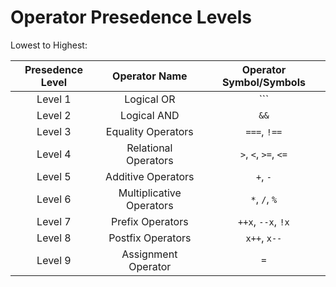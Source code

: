 # Operator Presedence Levels

Lowest to Highest:

| Presedence Level  | Operator Name                   | Operator Symbol/Symbols                                |
| :----------------:| :-----------:                   |:-----------------------:                               |
|Level 1            |   Logical OR                    | ```||```                                               |
|Level 2            |   Logical AND                   | ```&&```                                               |
|Level 3            |   Equality Operators            | ```===```, ```!==```                                   |
|Level 4            |   Relational Operators          | ```>```, ```<```, ```>=```, ```<=```                   |
|Level 5            |   Additive Operators            | ```+```, ```-```                                       |
|Level 6            |   Multiplicative Operators      | ```*```, ```/```, ```%```                              |
|Level 7            |   Prefix Operators              | ```++x```, ```--x```, ```!x```                         |
|Level 8            |   Postfix Operators             | ```x++```, ```x--```                                   |
|Level 9            |   Assignment Operator           | ```=```                                                |
